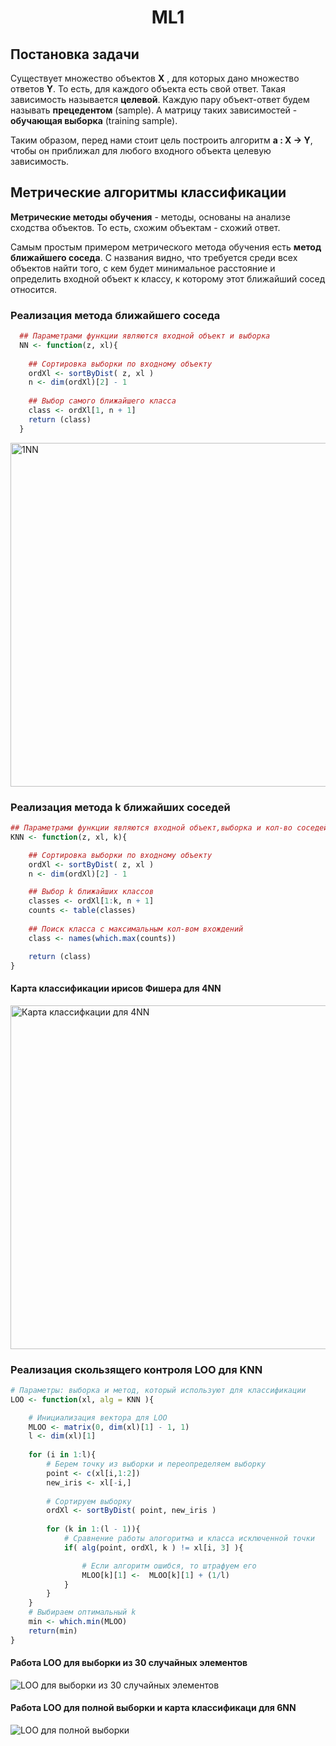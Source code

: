 <h1 align = "center"> ML1 </h1>

## Постановка задачи ##

Существует множество объектов **X** , для которых дано множество ответов **Y**. То есть, для каждого объекта есть свой ответ. Такая зависимость называется **целевой**. Каждую пару объект-ответ будем называть **прецедентом** (sample). А матрицу таких зависимостей - **обучающая выборка** (training sample). 

Таким образом, перед нами стоит цель построить алгоритм **a : X -> Y**, чтобы он приближал для любого входного объекта целевую зависимость. 

## Метрические алгоритмы классификации ##

**Метрические методы обучения** - методы, основаны на анализе сходства объектов. То есть, схожим объектам - схожий ответ. 

Самым простым примером метрического метода обучения есть **метод ближайшего соседа**. С названия видно, что требуется среди всех объектов найти того, с кем будет минимальное расстояние и определить входной объект к классу, к которому этот ближайший сосед относится. 

### Реализация метода ближайшего соседа ###
``` r
  ## Параметрами функции являются входной объект и выборка
  NN <- function(z, xl){ 
    
    ## Сортировка выборки по входному объекту
    ordXl <- sortByDist( z, xl )
    n <- dim(ordXl)[2] - 1
    
    ## Выбор самого ближайшего класса
    class <- ordXl[1, n + 1]
    return (class)
  }
```
<img src="https://user-images.githubusercontent.com/71149650/94142517-154aac00-fe77-11ea-8fdf-1196cb69e5d8.png" alt="1NN" width="550"/>

### Реализация метода k ближайших соседей ###
``` r
## Параметрами функции являются входной объект,выборка и кол-во соседей для проверки
KNN <- function(z, xl, k){

    ## Сортировка выборки по входному объекту
    ordXl <- sortByDist( z, xl )
    n <- dim(ordXl)[2] - 1

    ## Выбор k ближайших классов
    classes <- ordXl[1:k, n + 1]
    counts <- table(classes)
    
    ## Поиск класса с максимальным кол-вом вхождений
    class <- names(which.max(counts))

    return (class)
}
```
#### Карта классификации ирисов Фишера для 4NN ####
<img src="https://user-images.githubusercontent.com/71149650/94147378-e126b980-fe7d-11ea-9cf1-3db0bccaebf9.png" alt="Карта классифкации для 4NN" width="550"/>

### Реализация скользящего контроля LOO для KNN ###
``` r
# Параметры: выборка и метод, который используют для классификации
LOO <- function(xl, alg = KNN ){

    # Инициализация вектора для LOO
    MLOO <- matrix(0, dim(xl)[1] - 1, 1)
    l <- dim(xl)[1]
    
    for (i in 1:l){
        # Берем точку из выборки и переопределяем выборку
        point <- c(xl[i,1:2])
        new_iris <- xl[-i,]
        
        # Сортируем выборку
        ordXl <- sortByDist( point, new_iris )
        
        for (k in 1:(l - 1)){
            # Сравнение работы алогоритма и класса исключенной точки
            if( alg(point, ordXl, k ) != xl[i, 3] ){

                # Если алгоритм ошибся, то штрафуем его
                MLOO[k][1] <-  MLOO[k][1] + (1/l)
            }
        }
    }
    # Выбираем оптимальный k
    min <- which.min(MLOO)
    return(min)
}
```
#### Работа LOO для выборки из 30 случайных элементов ####
<img src="https://user-images.githubusercontent.com/71149650/94165933-6cf71080-fe93-11ea-8914-6bd689c58458.png" alt="LOO для выборки из 30 случайных элементов" />

#### Работа LOO для полной выборки и карта классификаци для 6NN ####
<img src="https://user-images.githubusercontent.com/71149650/94172577-56ed4e00-fe9b-11ea-8ef1-082e1b5da603.jpg" alt="LOO для полной выборки" />

